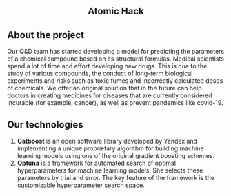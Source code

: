
<div align="center">
  
  <h2 align="center">Atomic Hack</h2>
</div>

## About the project
Our Q&D team has started developing a model for predicting the parameters of a chemical compound based on its structural formulas. Medical scientists spend a lot of time and effort developing new drugs. This is due to the study of various compounds, the conduct of long-term biological experiments and risks such as toxic fumes and incorrectly calculated doses of chemicals. We offer an original solution that in the future can help doctors in creating medicines for diseases that are currently considered incurable (for example, cancer), as well as prevent pandemics like covid-19.

## Our technologies
1. **Catboost** is an open software library developed by Yandex and implementing a unique proprietary algorithm for building machine learning models using one of the original gradient boosting schemes.
2. **Optuna** is a framework for automated search of optimal hyperparameters for machine learning models. She selects these parameters by trial and error. The key feature of the framework is the customizable hyperparameter search space.
